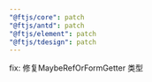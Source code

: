 ```yaml
---
"@ftjs/core": patch
"@ftjs/antd": patch
"@ftjs/element": patch
"@ftjs/tdesign": patch
---
```


fix: 修复MaybeRefOrFormGetter 类型
